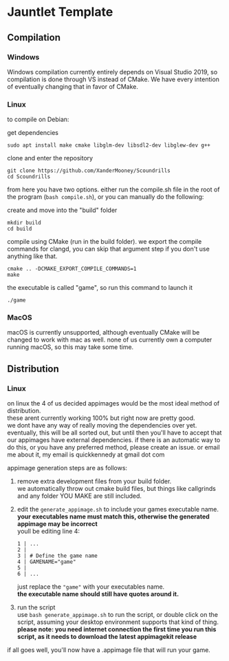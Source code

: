 # Jauntlet Template

<h2>Compilation</h2>

<h3>Windows</h3>

Windows compilation currently entirely depends on Visual Studio 2019, so compilation is done through VS instead of CMake. We have every intention of eventually changing that in favor of CMake.

<h3>Linux</h3>

to compile on Debian:

get dependencies
```
sudo apt install make cmake libglm-dev libsdl2-dev libglew-dev g++
```
clone and enter the repository
```
git clone https://github.com/XanderMooney/Scoundrills
cd Scoundrills
```

from here you have two options. either run the compile.sh file in the root of the program (`bash compile.sh`), or you can manually do the following:

create and move into the "build" folder
```
mkdir build
cd build
```
compile using CMake (run in the build folder). we export the compile commands for clangd, you can skip that argument step if you don't use anything like that.
```
cmake .. -DCMAKE_EXPORT_COMPILE_COMMANDS=1
make
```
the executable is called "game", so run this command to launch it
```
./game
```

<h3>MacOS</h3>

macOS is currently unsupported, although eventually CMake will be changed to work with mac as well. none of us currently own a computer running macOS, so this may take some time.

<h2>Distribution</h2>

<h3>Linux</h3>

on linux the 4 of us decided appimages would be the most ideal method of distribution.<br>
these arent currently working 100% but right now are pretty good.<br>
we dont have any way of really moving the dependencies over yet. eventually, this will be all sorted out, but until then you'll have to accept that our appimages have external dependencies.
if there is an automatic way to do this, or you have any preferred method, please create an issue. or email me about it, my email is quickkennedy at gmail dot com

appimage generation steps are as follows:

1. remove extra development files from your build folder.<br>
    we automatically throw out cmake build files, but things like callgrinds and any folder YOU MAKE are still included.

2. edit the `generate_appimage.sh` to include your games executable name.<br>
    **your executables name must match this, otherwise the generated appimage may be incorrect**<br>
    youll be editing line 4:
    ```
    1 | ...
    2 |
    3 | # Define the game name
    4 | GAMENAME="game"
    5 | 
    6 | ...
    ```
    just replace the `"game"` with your executables name.<br>
    **the executable name should still have quotes around it.**

3. run the script<br>
    use `bash generate_appimage.sh` to run the script, or double click on the script, assuming your desktop environment supports that kind of thing.<br>
    **please note: you need internet connection the first time you run this script, as it needs to download the latest appimagekit release**

if all goes well, you'll now have a .appimage file that will run your game.

